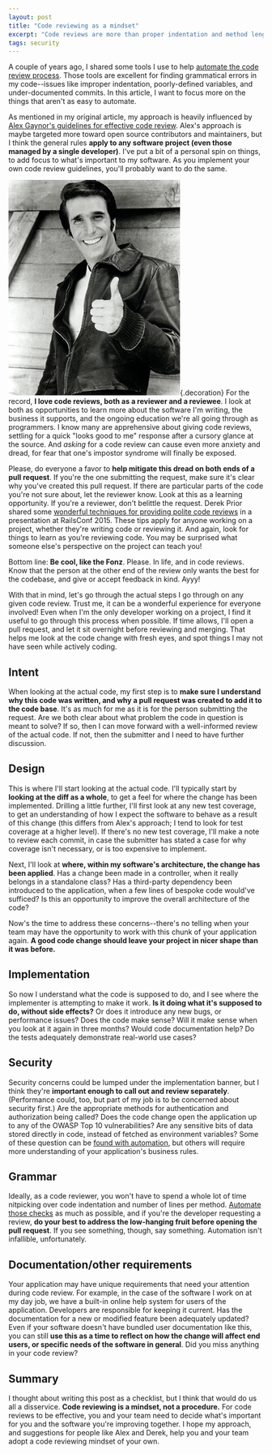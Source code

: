 ```yaml
---
layout: post
title: "Code reviewing as a mindset"
excerpt: "Code reviews are more than proper indentation and method length. They're about understanding your software, and developing a better team of developers. Here's my approach to the code review practice."
tags: security
---
```


A couple of years ago, I shared some tools I use to help [automate the code review process](https://everydayrails.com/2015/02/17/pronto-ruby-code-review.html). Those tools are excellent for finding grammatical errors in my code--issues like improper indentation, poorly-defined variables, and under-documented commits. In this article, I want to focus more on the things that aren't as easy to automate.

As mentioned in my original article, my approach is heavily influenced by [Alex Gaynor's guidelines for effective code review](https://alexgaynor.net/2013/sep/26/effective-code-review/). Alex's approach is maybe targeted more toward open source contributors and maintainers, but I think the general rules **apply to any software project (even those managed by a single developer)**. I've put a bit of a personal spin on things, to add focus to what's important to my software. As you implement your own code review guidelines, you'll probably want to do the same.

![](/images/posts/thumbs-up.jpg){.decoration}
For the record, **I love code reviews, both as a reviewer and a reviewee**. I look at both as opportunities to learn more about the software I'm writing, the business it supports, and the ongoing education we're all going through as programmers. I know many are apprehensive about giving code reviews, settling for a quick "looks good to me" response after a cursory glance at the source. And *asking* for a code review can cause even more anxiety and dread, for fear that one's impostor syndrome will finally be exposed.

Please, do everyone a favor to **help mitigate this dread on both ends of a pull request**. If you're the one submitting the request, make sure it's clear why you've created this pull request. If there are particular parts of the code you're not sure about, let the reviewer know. Look at this as a learning opportunity. If you're a reviewer, don't belittle the request. Derek Prior shared some [wonderful techniques for providing polite code reviews](https://www.youtube.com/watch?v=PJjmw9TRB7s) in a presentation at RailsConf 2015. These tips apply for anyone working on a project, whether they're writing code or reviewing it. And again, look for things to learn as you're reviewing code. You may be surprised what someone else's perspective on the project can teach you!

Bottom line: **Be cool, like the Fonz**. Please. In life, and in code reviews. Know that the person at the other end of the review only wants the best for the codebase, and give or accept feedback in kind. Ayyy!

With that in mind, let's go through the actual steps I go through on any given code review. Trust me, it can be a wonderful experience for everyone involved! Even when I'm the only developer working on a project, I find it useful to go through this process when possible. If time allows, I'll open a pull request, and let it sit overnight before reviewing and merging. That helps me look at the code change with fresh eyes, and spot things I may not have seen while actively coding.

## Intent

When looking at the actual code, my first step is to **make sure I understand why this code was written, and why a pull request was created to add it to the code base**. It's as much for me as it is for the person submitting the request. Are we both clear about what problem the code in question is meant to solve? If so, then I can move forward with a well-informed review of the actual code. If not, then the submitter and I need to have further discussion.

## Design

This is where I'll start looking at the actual code. I'll typically start by **looking at the diff as a whole**, to get a feel for where the change has been implemented. Drilling a little further, I'll first look at any new test coverage, to get an understanding of how I expect the software to behave as a result of this change (this differs from Alex's approach; I tend to look for test coverage at a higher level). If there's no new test coverage, I'll make a note to review each commit, in case the submitter has stated a case for why coverage isn't necessary, or is too expensive to implement.

Next, I'll look at **where, within my software's architecture, the change has been applied**. Has a change been made in a controller, when it really belongs in a standalone class? Has a third-party dependency been introduced to the application, when a few lines of bespoke code would've sufficed? Is this an opportunity to improve the overall architecture of the code?

Now's the time to address these concerns--there's no telling when your team may have the opportunity to work with this chunk of your application again. **A good code change should leave your project in nicer shape than it was before.**

## Implementation

So now I understand what the code is supposed to do, and I see where the implementer is attempting to make it work. **Is it doing what it's supposed to do, without side effects?** Or does it introduce any new bugs, or performance issues? Does the code make sense? Will it make sense when you look at it again in three months? Would code documentation help? Do the tests adequately demonstrate real-world use cases?

## Security

Security concerns could be lumped under the implementation banner, but I think they're **important enough to call out and review separately**. (Performance could, too, but part of my job is to be concerned about security first.) Are the appropriate methods for authentication and authorization being called? Does the code change open the application up to any of the OWASP Top 10 vulnerabilities? Are any sensitive bits of data stored directly in code, instead of fetched as environment variables? Some of these question can be [found with automation](https://everydayrails.com/2016/12/12/rails-security-essentials.html), but others will require more understanding of your application's business rules.

## Grammar

Ideally, as a code reviewer, you won't have to spend a whole lot of time nitpicking over code indentation and number of lines per method. [Automate those checks](https://everydayrails.com/2015/02/17/pronto-ruby-code-review.html) as much as possible, and if you're the developer requesting a review, **do your best to address the low-hanging fruit before opening the pull request**. If you see something, though, say something. Automation isn't infallible, unfortunately.

## Documentation/other requirements

Your application may have unique requirements that need your attention during code review. For example, in the case of the software I work on at my day job, we have a built-in online help system for users of the application. Developers are responsible for keeping it current. Has the documentation for a new or modified feature been adequately updated? Even if your software doesn't have bundled user documentation like this, you can still **use this as a time to reflect on how the change will affect end users, or specific needs of the software in general**. Did you miss anything in your code review?

## Summary

I thought about writing this post as a checklist, but I think that would do us all a disservice. **Code reviewing is a mindset, not a procedure.** For code reviews to be effective, you and your team need to decide what's important for you and the software you're improving together. I hope my approach, and suggestions for people like Alex and Derek, help you and your team adopt a code reviewing mindset of your own.
